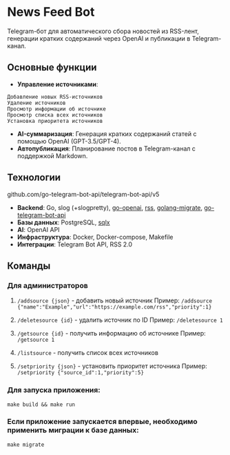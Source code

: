# News Feed Bot

Telegram-бот для автоматического сбора новостей из RSS-лент, генерации кратких содержаний через OpenAI и публикации в Telegram-канал.

## Основные функции

- **Управление источниками**: 
```
Добавление новых RSS-источников
Удаление источников
Просмотр информации об источнике
Просмотр списка всех источников
Установка приоритета источников
```
- **AI-суммаризация**: Генерация кратких содержаний статей с помощью OpenAI (GPT-3.5/GPT-4).
- **Автопубликация**: Планирование постов в Telegram-канал с поддержкой Markdown.

## Технологии
github.com/go-telegram-bot-api/telegram-bot-api/v5
- **Backend**: Go, slog (+slogpretty), <a href="https://github.com/sashabaranov/go-openai">go-openai</a>, <a href="https://github.com/SlyMarbo/rss">rss</a>, <a href="https://github.com/golang-migrate/migrate">golang-migrate</a>, <a href="https://github.com/go-telegram-bot-api/telegram-bot-api/v5">go-telegram-bot-api</a>
- **Базы данных**: PostgreSQL, <a href="https://github.com/jmoiron/sqlx">sqlx</a>
- **AI**: OpenAI API
- **Инфраструктура**: Docker, Docker-compose, Makefile
- **Интеграции**: Telegram Bot API, RSS 2.0

## Команды

### Для администраторов
1. `/addsource {json}` - добавить новый источник
   Пример: `/addsource {"name":"Example","url":"https://example.com/rss","priority":1}`
   
2. `/deletesource {id}` - удалить источник по ID
   Пример: `/deletesource 1`

3. `/getsource {id}` - получить информацию об источнике
   Пример: `/getsource 1`

4. `/listsource` - получить список всех источников

5. `/setpriority {json}` - установить приоритет источника
   Пример: `/setpriority {"source_id":1,"priority":5}`

### Для запуска приложения:

```
make build && make run
```

### Если приложение запускается впервые, необходимо применить миграции к базе данных:

```
make migrate
```
